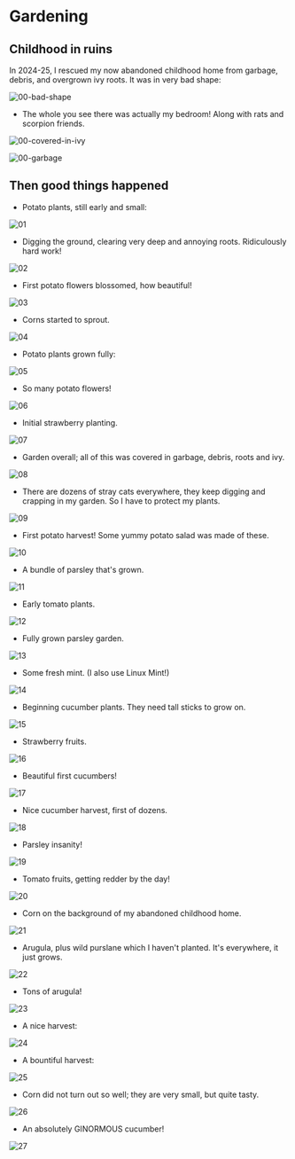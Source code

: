 # Gardening

## Childhood in ruins

In 2024-25, I rescued my now abandoned childhood home from garbage, debris,
and overgrown ivy roots. It was in very bad shape:

![00-bad-shape](00-bad-shape.jpg)

- The whole you see there was actually my bedroom! Along with rats and scorpion friends.

![00-covered-in-ivy](00-covered-in-ivy.jpg)

![00-garbage](00-garbage.jpg)

## Then good things happened

- Potato plants, still early and small:

![01](01-potato-small.jpg)

- Digging the ground, clearing very deep and annoying roots. Ridiculously hard work!

![02](02-digging-clearing-roots.jpg)

- First potato flowers blossomed, how beautiful!

![03](03-potato-flower.jpg)

- Corns started to sprout.

![04](04-corn-sprouts.jpg)

- Potato plants grown fully:

![05](05-potato-fully-grown.jpg)

- So many potato flowers!

![06](06-potato-flowers.jpg)

- Initial strawberry planting.

![07](07-strawberry-initial.jpg)

- Garden overall; all of this was covered in garbage, debris, roots and ivy.

![08](08-garden-overall.jpg)

- There are dozens of stray cats everywhere, they keep digging and crapping in my garden.
  So I have to protect my plants.

![09](09-protect-strawberries-from-cats.jpg)

- First potato harvest! Some yummy potato salad was made of these.

![10](10-potato-harvest.jpg)

- A bundle of parsley that's grown.

![11](11-parsley-bundle.jpg)

- Early tomato plants.

![12](12-early-tomato-plants.jpg)

- Fully grown parsley garden.

![13](13-parsley-fully-grown.jpg)

- Some fresh mint. (I also use Linux Mint!)

![14](14-mint.jpg)

- Beginning cucumber plants. They need tall sticks to grow on.

![15](15-cucumber-beginning.jpg)

- Strawberry fruits.

![16](16-strawberry-fruit.jpg)

- Beautiful first cucumbers!

![17](17-cucumber-beautiful.jpg)

- Nice cucumber harvest, first of dozens.

![18](18-cucumber-harvest.jpg)

- Parsley insanity!

![19](19-parsley-insanity.jpg)

- Tomato fruits, getting redder by the day!

![20](20-tomato-fruits.jpg)

- Corn on the background of my abandoned childhood home.

![21](21-corn-on-abandoned-childhood-home.jpg)

- Arugula, plus wild purslane which I haven't planted. It's everywhere, it just grows.

![22](22-arugula-wild-purslane.jpg)

- Tons of arugula!

![23](23-lots-of-arugula.jpg)

- A nice harvest:

![24](24-tomato-cucumber-strawberry-harvest.jpg)

- A bountiful harvest:

![25](25-mint-parsley-tomato-cucumber-harvest.jpg)

- Corn did not turn out so well; they are very small, but quite tasty.

![26](26-corn-harvest.jpg)

- An absolutely GINORMOUS cucumber!

![27](27-ginormous-cucumber.jpg)
